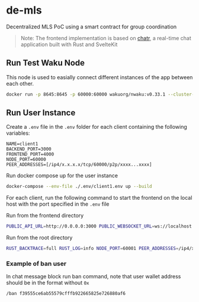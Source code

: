 # de-mls

Decentralized MLS PoC using a smart contract for group coordination

> Note: The frontend implementation is based on [chatr](https://github.com/0xLaurens/chatr), a real-time chat application built with Rust and SvelteKit

## Run Test Waku Node

This node is used to easially connect different instances of the app between each other.

```bash
docker run -p 8645:8645 -p 60000:60000 wakuorg/nwaku:v0.33.1 --cluster-id=15 --rest --relay --rln-relay=false --pubsub-topic=/waku/2/rs/15/1
```

## Run User Instance

Create a `.env` file in the `.env` folder for each client containing the following variables:

```text
NAME=client1
BACKEND_PORT=3000
FRONTEND_PORT=4000
NODE_PORT=60000
PEER_ADDRESSES=[/ip4/x.x.x.x/tcp/60000/p2p/xxxx...xxxx]
```

Run docker compose up for the user instance

```bash
docker-compose --env-file ./.env/client1.env up --build
```

For each client, run the following command to start the frontend on the local host with the port specified in the `.env` file

Run from the frontend directory

```bash
PUBLIC_API_URL=http://0.0.0.0:3000 PUBLIC_WEBSOCKET_URL=ws://localhost:3000 npm run dev
```

Run from the root directory

```bash
RUST_BACKTRACE=full RUST_LOG=info NODE_PORT=60001 PEER_ADDRESSES=/ip4/x.x.x.x/tcp/60000/p2p/xxxx...xxxx,/ip4/y.y.y.y/tcp/60000/p2p/yyyy...yyyy cargo run --  --nocapture
```

### Example of ban user

In chat message block run ban command, note that user wallet address should be in the format without `0x`

```bash
/ban f39555ce6ab55579cfffb922665825e726880af6
```
